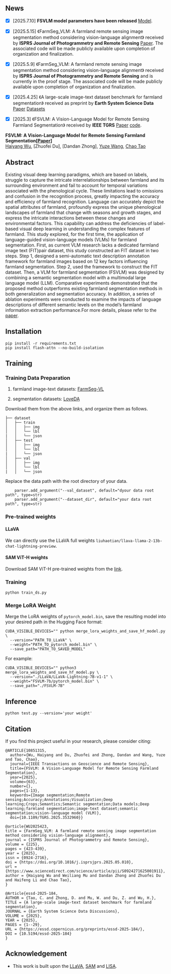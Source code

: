 ## News
- [x] [2025.7.10] **FSVLM model parameters have been released** [Model](https://pan.baidu.com/s/1sX8mhJ3NftS9w1lmFczKvg?pwd=8888). 
- [x] [2025.5.15] 《FarmSeg_VLM: A farmland remote sensing image segmentation method considering vision-language alignment》 received by **ISPRS Journal of Photogrammetry and Remote Sensing** [Paper](https://doi.org/10.1016/j.isprsjprs.2025.05.010). The associated code will be made publicly available upon completion of organization and finalization.
- [x] [2025.5.9] 《FarmSeg_VLM: A farmland remote sensing image segmentation method considering vision-language alignment》 received by **ISPRS Journal of Photogrammetry and Remote Sensing** and is currently in the proof stage. The associated code will be made publicly available upon completion of organization and finalization.
- [x] [2025.4.25] 《A large-scale image-text dataset benchmark for farmland segmentation》 received as preprint by **Earth System Science Data** [Paper](https://essd.copernicus.org/preprints/essd-2025-184/essd-2025-184.pdf) [Datasets](https://doi.org/10.5281/zenodo.15099885)
- [x] [2025.3] 《FSVLM: A Vision-Language Model for Remote Sensing Farmland Segmentation》 received by **IEEE TGRS** [Paper](https://ieeexplore.ieee.org/stamp/stamp.jsp?tp=&arnumber=10851315) [code](https://github.com/WithoutOcean/FSVLM-A-Vision-Language-Model-for-Remote-Sensing-Farmland-Segmentation).


**FSVLM: A Vision-Language Model for Remote Sensing Farmland Segmentation[[Paper](https://ieeexplore.ieee.org/document/10851315)]** <br />
[Haiyang Wu](https://scholar.google.com/citations?user=VzEne7oAAAAJ&hl=zh-CN),
[Zhuofei Du],
[Dandan Zhong],
[Yuze Wang](https://scholar.google.com/citations?hl=zh-CN&user=XptRvWUAAAAJ),
[Chao Tao](https://scholar.google.com/citations?hl=zh-CN&user=g0Dvu7IAAAAJ)<br />

## Abstract
Existing visual deep learning paradigms, which are based on labels, struggle to capture the intricate interrelationships between farmland and its surrounding environment and fail to account for temporal variations associated with the phenological cycle. These limitations lead to omissions and confusion in the recognition process, greatly impacting the accuracy and efficiency of farmland recognition. Language can accurately depict the spatial attributes of farmland, profoundly express the unique phenological landscapes of farmland that change with seasons and growth stages, and express the intricate interactions between these changes and environmental factors. This capability can address the deficiencies of label-based visual deep learning in understanding the complex features of farmland. This study explored, for the first time, the application of language-guided vision-language models (VLMs) for farmland segmentation. First, as current VLM research lacks a dedicated farmland image text (FIT)pair dataset, this study constructed an FIT dataset in two steps. Step 1, designed a semi-automatic text description annotation framework for farmland images based on 12 key factors influencing farmland segmentation. Step 2, used the framework to construct the FIT dataset. Then, a VLM for farmland segmentation (FSVLM) was designed by combining a semantic segmentation model with a multimodal large language model (LLM). Comparative experiments demonstrated that the proposed method outperforms existing farmland segmentation methods in both generalization and segmentation accuracy. In addition, a series of ablation experiments were conducted to examine the impacts of language descriptions of different semantic levels on the model’s farmland information extraction performance.For more details, please refer to the [paper](https://ieeexplore.ieee.org/document/10851315).


## Installation
```
pip install -r requirements.txt
pip install flash-attn --no-build-isolation
```

## Training
### Training Data Preparation

1. farmland image-text datasets: [FarmSeg-VL](https://doi.org/10.5281/zenodo.15099885)

2. segmentation datasets: [LoveDA](https://github.com/Junjue-Wang/LoveDA?tab=readme-ov-file)

Download them from the above links, and organize them as follows.
```
├── dataset
│   ├── train
│   │   ├── img
│   │   └── lbl
|   │   └── json 
│   ├── test
│   │   ├── img
│   │   └── lbl
|   │   └── json 
│   ├── val
│   │   ├── img
│   │   └── lbl
|   │   └── json 
```

Replace the data path with the root directory of your data.
```
    parser.add_argument("--val_dataset", default="dyour data root path", type=str)
    parser.add_argument("--dataset_dir", default="your data root path", type=str)
```

### Pre-trained weights

#### LLaVA
We can directly use the LLaVA full weights `liuhaotian/llava-llama-2-13b-chat-lightning-preview`.

#### SAM ViT-H weights
Download SAM ViT-H pre-trained weights from the [link](https://dl.fbaipublicfiles.com/segment_anything/sam_vit_h_4b8939.pth).

### Training
```
python train_ds.py 
```


### Merge LoRA Weight
Merge the LoRA weights of `pytorch_model.bin`, save the resulting model into your desired path in the Hugging Face format:
```
CUDA_VISIBLE_DEVICES="" python merge_lora_weights_and_save_hf_model.py \
  --version="PATH_TO_LLaVA" \
  --weight="PATH_TO_pytorch_model.bin" \
  --save_path="PATH_TO_SAVED_MODEL"
```

For example:
```
CUDA_VISIBLE_DEVICES="" python3 merge_lora_weights_and_save_hf_model.py \
  --version="./LLaVA/LLaVA-Lightning-7B-v1-1" \
  --weight="FSVLM-7b/pytorch_model.bin" \
  --save_path="./FSVLM-7B"
```

## Inference 
```
python test.py --version='your weight'
```

## Citation 
If you find this project useful in your research, please consider citing:

```
@ARTICLE{10851315,
  author={Wu, Haiyang and Du, Zhuofei and Zhong, Dandan and Wang, Yuze and Tao, Chao},
  journal={IEEE Transactions on Geoscience and Remote Sensing}, 
  title={FSVLM: A Vision-Language Model for Remote Sensing Farmland Segmentation}, 
  year={2025},
  volume={63},
  number={},
  pages={1-13},
  keywords={Image segmentation;Remote sensing;Accuracy;Annotations;Visualization;Deep learning;Crops;Semantics;Semantic segmentation;Data models;Deep learning;farmland segmentation;image-text dataset;semantic segmentation;vision-language model (VLM)},
  doi={10.1109/TGRS.2025.3532960}}

@article{WU2025423,
title = {FarmSeg_VLM: A farmland remote sensing image segmentation method considering vision-language alignment},
journal = {ISPRS Journal of Photogrammetry and Remote Sensing},
volume = {225},
pages = {423-439},
year = {2025},
issn = {0924-2716},
doi = {https://doi.org/10.1016/j.isprsjprs.2025.05.010},
url = {https://www.sciencedirect.com/science/article/pii/S0924271625001911},
author = {Haiyang Wu and Weiliang Mu and Dandan Zhong and Zhuofei Du and Haifeng Li and Chao Tao},
}

@Article{essd-2025-184,
AUTHOR = {Tao, C. and Zhong, D. and Mu, W. and Du, Z. and Wu, H.},
TITLE = {A large-scale image-text dataset benchmark for farmland segmentation},
JOURNAL = {Earth System Science Data Discussions},
VOLUME = {2025},
YEAR = {2025},
PAGES = {1--29},
URL = {https://essd.copernicus.org/preprints/essd-2025-184/},
DOI = {10.5194/essd-2025-184}
}
```

## Acknowledgement
-  This work is built upon the [LLaVA](https://github.com/haotian-liu/LLaVA), [SAM](https://github.com/facebookresearch/segment-anything) and [LISA](https://github.com/dvlab-research/LISA). 
